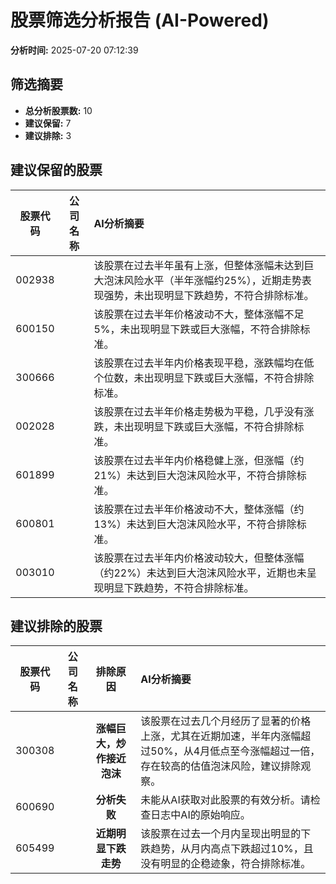 # 股票筛选分析报告 (AI-Powered)

**分析时间:** 2025-07-20 07:12:39

## 筛选摘要

- **总分析股票数:** 10
- **建议保留:** 7
- **建议排除:** 3

## 建议保留的股票

| 股票代码 | 公司名称 | AI分析摘要 |
|:---:|:---:|:---|
| 002938 |  | 该股票在过去半年虽有上涨，但整体涨幅未达到巨大泡沫风险水平（半年涨幅约25%），近期走势表现强势，未出现明显下跌趋势，不符合排除标准。 |
| 600150 |  | 该股票在过去半年价格波动不大，整体涨幅不足5%，未出现明显下跌或巨大涨幅，不符合排除标准。 |
| 300666 |  | 该股票在过去半年内价格表现平稳，涨跌幅均在低个位数，未出现明显下跌或巨大涨幅，不符合排除标准。 |
| 002028 |  | 该股票在过去半年价格走势极为平稳，几乎没有涨跌，未出现明显下跌或巨大涨幅，不符合排除标准。 |
| 601899 |  | 该股票在过去半年内价格稳健上涨，但涨幅（约21%）未达到巨大泡沫风险水平，不符合排除标准。 |
| 600801 |  | 该股票在过去半年价格波动不大，整体涨幅（约13%）未达到巨大泡沫风险水平，不符合排除标准。 |
| 003010 |  | 该股票在过去半年内价格波动较大，但整体涨幅（约22%）未达到巨大泡沫风险水平，近期也未呈现明显下跌趋势，不符合排除标准。 |

## 建议排除的股票

| 股票代码 | 公司名称 | 排除原因 | AI分析摘要 |
|:---:|:---:|:---:|:---|
| 300308 |  | **涨幅巨大，炒作接近泡沫** | 该股票在过去几个月经历了显著的价格上涨，尤其在近期加速，半年内涨幅超过50%，从4月低点至今涨幅超过一倍，存在较高的估值泡沫风险，建议排除观察。 |
| 600690 |  | **分析失败** | 未能从AI获取对此股票的有效分析。请检查日志中AI的原始响应。 |
| 605499 |  | **近期明显下跌走势** | 该股票在过去一个月内呈现出明显的下跌趋势，从月内高点下跌超过10%，且没有明显的企稳迹象，符合排除标准。 |
